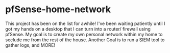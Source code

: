 # pfSense-home-network
This project has been on the list for awhile! I've been waiting patiently until I got my hands on a desktop that I can turn into a router/ firewall using pfSense. 
My goal is to create my own personal network within my home to seclude me from the rest of the house. 
Another Goal is to run a SIEM tool to gather logs, and MORE!
